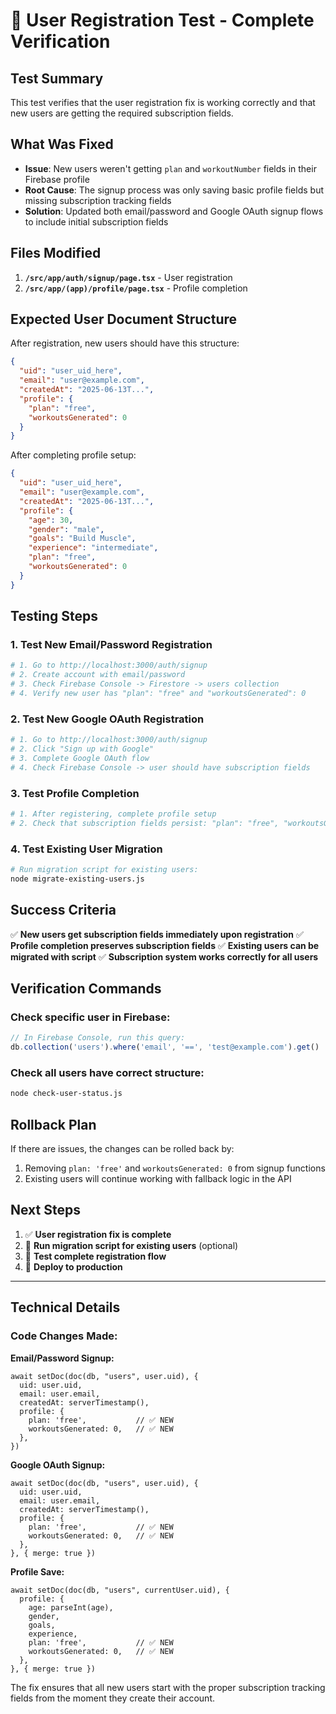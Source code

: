 # 🧪 User Registration Test - Complete Verification

## Test Summary
This test verifies that the user registration fix is working correctly and that new users are getting the required subscription fields.

## What Was Fixed
- **Issue**: New users weren't getting `plan` and `workoutNumber` fields in their Firebase profile
- **Root Cause**: The signup process was only saving basic profile fields but missing subscription tracking fields
- **Solution**: Updated both email/password and Google OAuth signup flows to include initial subscription fields

## Files Modified
1. **`/src/app/auth/signup/page.tsx`** - User registration
2. **`/src/app/(app)/profile/page.tsx`** - Profile completion

## Expected User Document Structure

After registration, new users should have this structure:

```json
{
  "uid": "user_uid_here",
  "email": "user@example.com", 
  "createdAt": "2025-06-13T...",
  "profile": {
    "plan": "free",
    "workoutsGenerated": 0
  }
}
```

After completing profile setup:

```json
{
  "uid": "user_uid_here",
  "email": "user@example.com",
  "createdAt": "2025-06-13T...", 
  "profile": {
    "age": 30,
    "gender": "male",
    "goals": "Build Muscle",
    "experience": "intermediate",
    "plan": "free",
    "workoutsGenerated": 0
  }
}
```

## Testing Steps

### 1. Test New Email/Password Registration
```bash
# 1. Go to http://localhost:3000/auth/signup
# 2. Create account with email/password
# 3. Check Firebase Console -> Firestore -> users collection
# 4. Verify new user has "plan": "free" and "workoutsGenerated": 0
```

### 2. Test New Google OAuth Registration  
```bash
# 1. Go to http://localhost:3000/auth/signup
# 2. Click "Sign up with Google"
# 3. Complete Google OAuth flow
# 4. Check Firebase Console -> user should have subscription fields
```

### 3. Test Profile Completion
```bash
# 1. After registering, complete profile setup
# 2. Check that subscription fields persist: "plan": "free", "workoutsGenerated": 0
```

### 4. Test Existing User Migration
```bash
# Run migration script for existing users:
node migrate-existing-users.js
```

## Success Criteria

✅ **New users get subscription fields immediately upon registration**
✅ **Profile completion preserves subscription fields** 
✅ **Existing users can be migrated with script**
✅ **Subscription system works correctly for all users**

## Verification Commands

### Check specific user in Firebase:
```javascript
// In Firebase Console, run this query:
db.collection('users').where('email', '==', 'test@example.com').get()
```

### Check all users have correct structure:
```bash
node check-user-status.js
```

## Rollback Plan

If there are issues, the changes can be rolled back by:
1. Removing `plan: 'free'` and `workoutsGenerated: 0` from signup functions
2. Existing users will continue working with fallback logic in the API

## Next Steps

1. ✅ **User registration fix is complete**
2. 🔄 **Run migration script for existing users** (optional)
3. 🧪 **Test complete registration flow** 
4. 🚀 **Deploy to production**

---

## Technical Details

### Code Changes Made:

**Email/Password Signup:**
```tsx
await setDoc(doc(db, "users", user.uid), {
  uid: user.uid,
  email: user.email,
  createdAt: serverTimestamp(),
  profile: {
    plan: 'free',           // ✅ NEW
    workoutsGenerated: 0,   // ✅ NEW
  },
})
```

**Google OAuth Signup:**
```tsx  
await setDoc(doc(db, "users", user.uid), {
  uid: user.uid,
  email: user.email,
  createdAt: serverTimestamp(),
  profile: {
    plan: 'free',           // ✅ NEW
    workoutsGenerated: 0,   // ✅ NEW
  },
}, { merge: true })
```

**Profile Save:**
```tsx
await setDoc(doc(db, "users", currentUser.uid), {
  profile: {
    age: parseInt(age),
    gender,
    goals, 
    experience,
    plan: 'free',           // ✅ NEW
    workoutsGenerated: 0,   // ✅ NEW
  },
}, { merge: true })
```

The fix ensures that all new users start with the proper subscription tracking fields from the moment they create their account.
